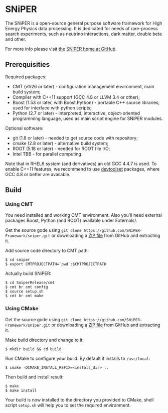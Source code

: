 # SNiPER

The SNiPER is a open-source general purpose software framework for High Energy Physics data processing. It is dedicated for needs of rare-process search experiments, such as neutrino interactions, dark matter, double beta and other.

For more info please visit [the SNiPER home at GitHub](https://github.com/SNiPER-Framework).

## Prerequisities

Required packages:
* CMT (v1r26 or later) - configuration management environment, main build system;
* Compiler with C++11 support (GCC 4.8 or LLVM 3.4 or other);
* Boost (1.53 or later, with Boost.Python) - portable C++ source libraries, used for interface with python scripts;
* Python (2.7 or later) - interpreted, interactive, object-oriented programming language, used as main script engine for SNiPER modules.

Optional software:
* git (1.8 or later) - needed to get source code with repository;
* cmake (2.8 or later) - alternative build system;
* ROOT (5.18 or later) - needed for ROOT file I/O;
* Intel TBB - for parallel computing.

Note that in RHEL6 system (and derivatives) an old GCC 4.4.7 is used. To enable C++11 features, we recommend to use [devtoolset](http://linux.web.cern.ch/linux/devtoolset/) packages, where GCC 4.8 or better are available.

## Build

### Using CMT

You need installed and working CMT environment. Also you'll need external packages Boost, Python (and ROOT) available under Externals/.

Get the source gode using `git clone https://github.com/SNiPER-Framework/sniper.git` or downloading a [ZIP file](https://github.com/SNiPER-Framework/sniper/archive/master.zip) from GitHub and extracting it.

Add source code directory to CMT path:

```
$ cd sniper
$ export CMTPROJECTPATH=`pwd`:$CMTPROJECTPATH
```

Actually build SNiPER:

```
$ cd SniperRelease/cmt
$ cmt br cmt config
$ source setup.sh
$ cmt br cmt make
```

### Using CMake

Get the source gode using `git clone https://github.com/SNiPER-Framework/sniper.git` or downloading a [ZIP file](https://github.com/SNiPER-Framework/sniper/archive/master.zip) from GitHub and extracting it.

Make build directory and change to it:

```
$ mkdir build && cd build
```

Run CMake to configure your build. By default it installs to `/usr/local`:

```
$ cmake -DCMAKE_INSTALL_REFIX=<install_dir> ..
```

Then build and install result:

```
$ make
$ make install
```

Your build is now installed to the directory you provided to CMake, shell script `setup.sh` will help you to set the required environment.
